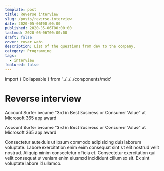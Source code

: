 ```yaml
---
template: post
title: Reverse interview
slug: /posts/reverse-interview
date: 2020-05-06T00:00:00
published: 2020-05-06T00:00:00
lastmod: 2020-05-06T00:00:00
draft: false
cover: cover.webp
description: List of the questions from dev to the company.
category: Programming
tags:
  - interview
featured: false
---
```


import { Collapsable } from '../../../components/mdx'

# Reverse interview

<Collapsable>

Account Surfer became "3rd in Best Business or Consumer Value" at Microsoft 365 app award

</Collapsable>

Account Surfer became "3rd in Best Business or Consumer Value" at Microsoft 365 app award

Consectetur aute duis ut ipsum commodo adipisicing duis laborum voluptate. Labore exercitation enim enim consequat sint sit elit nostrud velit nostrud. Aliquip minim consectetur officia et. Consectetur exercitation qui velit consequat ut veniam enim eiusmod incididunt cillum ex sit. Ex sint voluptate labore id ullamco.
